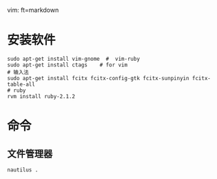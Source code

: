   vim: ft=markdown
# 安装软件

    sudo apt-get install vim-gnome  #  vim-ruby  
    sudo apt-get install ctags    # for vim
    # 输入法
    sudo apt-get install fcitx fcitx-config-gtk fcitx-sunpinyin fcitx-table-all
    # ruby
    rvm install ruby-2.1.2
# 命令

## 文件管理器

    nautilus .
